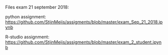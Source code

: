 Files exam 21 september 2018:

python assignment: https://github.com/StijnMeijs/assigments/blob/master/exam_Sep_21_2018.ipynb

R-studio assignment: https://github.com/StijnMeijs/assigments/blob/master/exam_2_student.ipynb
